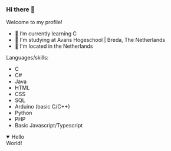 ### Hi there 👋
Welcome to my profile!

- 🌱 I’m currently learning C
- 🎩 I'm studying at Avans Hogeschool | Breda, The Netherlands
- 📍 I'm located in the Netherlands

Languages/skills:
- C
- C#
- Java
- HTML
- CSS
- SQL
- Arduino (basic C/C++)
- Python
- PHP
- Basic Javascript/Typescript


<details open>
  <summary>Hello</summary>
  World!
</details>